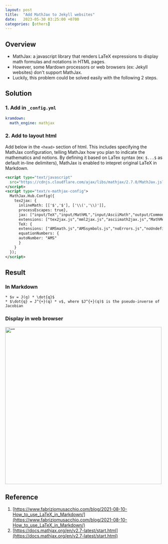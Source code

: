 ```yaml
---
layout: post
title:  "Add MathJax to Jekyll websites"
date:   2023-05-30 03:25:00 +0700
categories: [others]
---
```


## Overview
* MathJax: a javascript library that renders LaTeX expressions to display math formulas and notations in HTML pages.
* However, some Mardown processors or web browsers (ex: Jekyll websites) don't support MathJax. 
* Luckily, this problem could be solved easily with the following 2 steps.

## Solution
### 1. Add in `_config.yml`

``` yml
kramdown:
  math_engine: mathjax
```

### 2. Add to layout html

Add below in the `<head>` section of html.
This includes specifying the MathJax configuration, telling MathJax how you plan to indicate the mathematics and notions. By defining it based on LaTex syntax (ex: `$...$` as default in-line delimiters), MathJax is enabled to intepret original LaTeX in Markdown.

``` xml
<script type="text/javascript"
  src="https://cdnjs.cloudflare.com/ajax/libs/mathjax/2.7.0/MathJax.js?config=TeX-AMS_CHTML">
</script>
<script type="text/x-mathjax-config">
  MathJax.Hub.Config({
    tex2jax: {
      inlineMath: [['$','$'], ['\\(','\\)']],
      processEscapes: true},
      jax: ["input/TeX","input/MathML","input/AsciiMath","output/CommonHTML"],
      extensions: ["tex2jax.js","mml2jax.js","asciimath2jax.js","MathMenu.js","MathZoom.js","AssistiveMML.js", "[Contrib]/a11y/accessibility-menu.js"],
      TeX: {
      extensions: ["AMSmath.js","AMSsymbols.js","noErrors.js","noUndefined.js"],
      equationNumbers: {
      autoNumber: "AMS"
      }
    }
  });
</script>
```

## Result
### In Markdown

```
* $v = J(q) * \dot{q}$
* $\dot{q} = J^{+}(q) * v$, where $J^{+}(q)$ is the pseudo-inverse of Jacobian
```

### Display in web browser
<img src="https://raw.githubusercontent.com/yrsheld/yrsheld.github.io/master/static/img/_posts/latex.png" alt= “” width="500" height="">

## Reference
1. [https://www.fabriziomusacchio.com/blog/2021-08-10-How_to_use_LaTeX_in_Markdown/](https://www.fabriziomusacchio.com/blog/2021-08-10-How_to_use_LaTeX_in_Markdown/)
2. [https://docs.mathjax.org/en/v2.7-latest/start.html](https://docs.mathjax.org/en/v2.7-latest/start.html)

    
